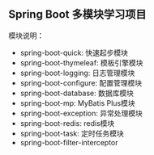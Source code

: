 ## Spring Boot 多模块学习项目
模块说明：
 - spring-boot-quick: 快速起步模块
 - spring-boot-thymeleaf:  模板引擎模块
 - spring-boot-logging: 日志管理模块
 - spring-boot-configure: 配置管理模块
 - spring-boot-database: 数据库模块
 - spring-boot-mp: MyBatis Plus模块
 - spring-boot-exception: 异常处理模块
 - spring-boot-redis: redis模块
 - spring-boot-task: 定时任务模块
 - spring-boot-filter-interceptor